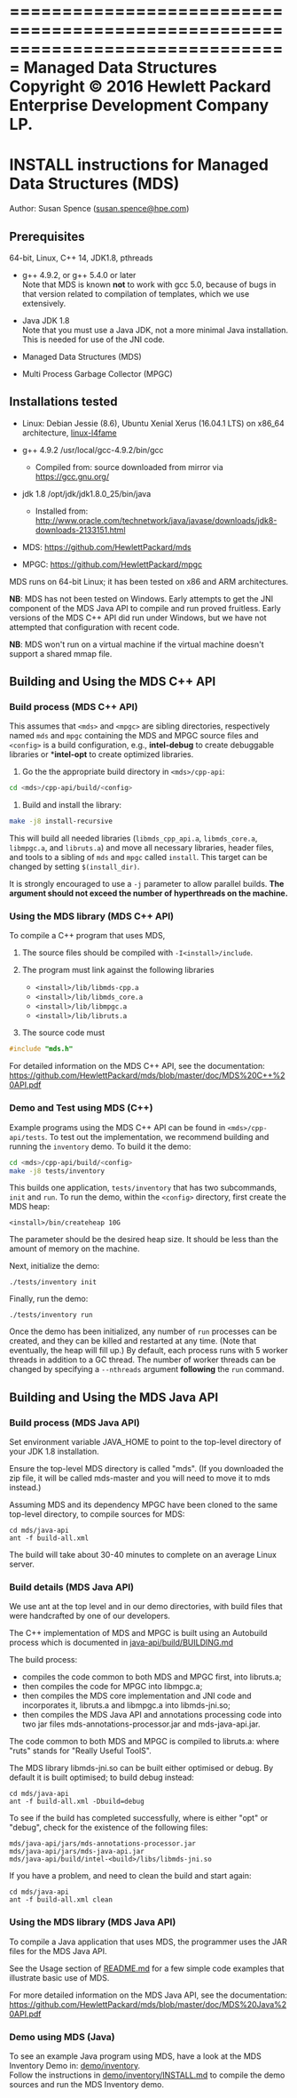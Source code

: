 ===============================================================================
      Managed Data Structures
      Copyright © 2016 Hewlett Packard Enterprise Development Company LP.
===============================================================================

# INSTALL instructions for Managed Data Structures (MDS)

Author: Susan Spence (susan.spence@hpe.com)

## Prerequisites

64-bit, Linux, C++ 14, JDK1.8, pthreads

- g++ 4.9.2, or g++ 5.4.0 or later   
  Note that MDS is known **not** to work with gcc 5.0, because of bugs in that version related to compilation of templates, which we use extensively.

- Java JDK 1.8   
  Note that you must use a Java JDK, not a more minimal Java installation.  This is needed for use of the JNI code.

- Managed Data Structures (MDS)

- Multi Process Garbage Collector (MPGC)

## Installations tested

* Linux: Debian Jessie (8.6), Ubuntu Xenial Xerus (16.04.1 LTS) on x86_64 architecture, [linux-l4fame](https://github.com/FabricAttachedMemory/linux-l4fame)

* g++ 4.9.2 /usr/local/gcc-4.9.2/bin/gcc

    * Compiled from: source downloaded from mirror via https://gcc.gnu.org/

* jdk 1.8 /opt/jdk/jdk1.8.0_25/bin/java

    * Installed from: http://www.oracle.com/technetwork/java/javase/downloads/jdk8-downloads-2133151.html

* MDS: https://github.com/HewlettPackard/mds

* MPGC: https://github.com/HewlettPackard/mpgc

MDS runs on 64-bit Linux; it has been tested on x86 and ARM architectures.

**NB**: MDS has not been tested on Windows.  Early attempts to
  get the JNI component of the MDS Java API to compile and run proved
  fruitless.  Early versions of the MDS C++ API did run under Windows,
  but we have not attempted that configuration with recent code.

**NB**: MDS won't run on a virtual machine if the virtual machine doesn't support a shared mmap file.

## Building and Using the MDS C++ API

### Build process (MDS C++ API)

This assumes that `<mds>` and `<mpgc>` are sibling directories,
respectively named `mds` and `mpgc` containing the MDS and MPGC source
files and `<config>` is a build configuration, e.g., **intel-debug**
to create debuggable libraries or ***intel-opt** to create optimized
libraries.

1. Go the the appropriate build directory in `<mds>/cpp-api`:
~~~bash
cd <mds>/cpp-api/build/<config>
~~~

1. Build and install the library:
~~~bash
make -j8 install-recursive
~~~
  
   This will build all needed libraries (`libmds_cpp_api.a`,
   `libmds_core.a`, `libmpgc.a`, and `libruts.a`) and move all
   necessary libraries, header files, and tools to a sibling of `mds`
   and `mpgc` called `install`.  This target can be changed by setting
   `$(install_dir)`.

   It is strongly encouraged to use a `-j` parameter to allow parallel
   builds.  **The argument should not exceed the number of hyperthreads
   on the machine.**
   

### Using the MDS library (MDS C++ API)

To compile a C++ program that uses MDS, 

1. The source files should be compiled with `-I<install>/include`.

1. The program must link against the following libraries
   * `<install>/lib/libmds-cpp.a`
   * `<install>/lib/libmds_core.a`
   * `<install>/lib/libmpgc.a`
   * `<install>/lib/libruts.a`

1. The source code must
~~~cpp
#include "mds.h"
~~~
For detailed information on the MDS C++ API, see the documentation:
  https://github.com/HewlettPackard/mds/blob/master/doc/MDS%20C++%20API.pdf
  
### Demo and Test using MDS (C++)

Example programs using the MDS C++ API can be found in `<mds>/cpp-api/tests`.  To test out the implementation, we recommend building and running the `inventory` demo.  To build it the demo:

~~~bash
cd <mds>/cpp-api/build/<config>
make -j8 tests/inventory
~~~

This builds one application, `tests/inventory` that has two
subcommands, `init` and `run`.  To run the demo, within the `<config>`
directory, first create the MDS heap:

~~~
<install>/bin/createheap 10G
~~~

The parameter should be the desired heap size.  It should be less than
the amount of memory on the machine.

Next, initialize the demo:

~~~
./tests/inventory init
~~~

Finally, run the demo:

~~~
./tests/inventory run
~~~

Once the demo has been initialized, any number of `run` processes can
be created, and they can be killed and restarted at any time.  (Note
that eventually, the heap will fill up.)  By default, each process
runs with 5 worker threads in addition to a GC thread.  The number of
worker threads can be changed by specifying a `--nthreads` argument
**following** the `run` command.

  

## Building and Using the MDS Java API

### Build process (MDS Java API)

Set environment variable JAVA_HOME to point to the top-level directory of your JDK 1.8 installation.

Ensure the top-level MDS directory is called "mds".  (If you downloaded the zip file, it will be called mds-master and you will need to move it to mds instead.)

Assuming MDS and its dependency MPGC have been cloned to the same top-level directory, to compile sources for MDS:

    cd mds/java-api
    ant -f build-all.xml

The build will take about 30-40 minutes to complete on an average Linux server.

    
### Build details (MDS Java API)

We use ant at the top level and in our demo directories, with build files that were handcrafted by one of our developers.

The C++ implementation of MDS and MPGC is built using an Autobuild process which is documented in
    [java-api/build/BUILDING.md](java-api/build/BUILDING.md)

The build process:
- compiles the code common to both MDS and MPGC first, into libruts.a;
- then compiles the code for MPGC into libmpgc.a;
- then compiles the MDS core implementation and JNI code and incorporates it, libruts.a and libmpgc.a into libmds-jni.so;
- then compiles the MDS Java API and annotations processing code into two jar files mds-annotations-processor.jar and mds-java-api.jar.


The code common to both MDS and MPGC is compiled to libruts.a:
where "ruts" stands for "Really Useful ToolS".

The MDS library libmds-jni.so can be built either optimised or debug.
By default it is built optimised; to build debug instead: 

    cd mds/java-api    
    ant -f build-all.xml -Dbuild=debug    

To see if the build has completed successfully, 
where <build> is either "opt" or "debug", 
check for the existence of the following files: 

    mds/java-api/jars/mds-annotations-processor.jar
    mds/java-api/jars/mds-java-api.jar
    mds/java-api/build/intel-<build>/libs/libmds-jni.so    

If you have a problem, and need to clean the build and start again: 

    cd mds/java-api
    ant -f build-all.xml clean


### Using the MDS library (MDS Java API)

To compile a Java application that uses MDS, the programmer uses the JAR files for the MDS Java API.

See the Usage section of [README.md](README.md) for a few simple code examples that illustrate basic use of MDS.

For more detailed information on the MDS Java API, see the documentation:
  https://github.com/HewlettPackard/mds/blob/master/doc/MDS%20Java%20API.pdf


### Demo using MDS (Java)

To see an example Java program using MDS, have a look at the MDS Inventory Demo in: [demo/inventory](demo/inventory).  
Follow the instructions in [demo/inventory/INSTALL.md](demo/inventory/INSTALL.md) to compile the demo sources and run the MDS Inventory demo.  

